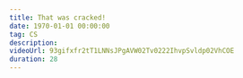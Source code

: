 ```yaml
---
title: That was cracked!
date: 1970-01-01 00:00:00
tag: CS
description:
videoUrl: 93gifxfr2tT1LNNsJPgAVW02Tv0222IhvpSvldp02VhCOE
duration: 28
---
```

